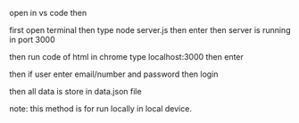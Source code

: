 open  in vs code then

first open terminal then type node server.js then enter then server is running in port 3000

then run code of html in chrome type localhost:3000 then enter

then if user enter email/number and password then login

then all data is store in data.json file

note: this method is for run locally in local device.